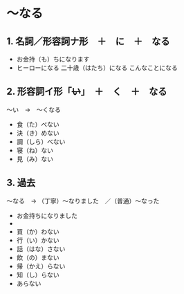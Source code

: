 # 〜なる

## 1. 名詞／形容詞ナ形　＋　に　＋　なる

- お金持（も）ちになります
- ヒーローになる
二十歳（はたち）になる
こんなことになる　

## 2. 形容詞イ形「~~い~~」　＋　く　＋　なる

〜い　→　〜くなる

- 食（た）べない
- 決（き）めない
- 調（しら）べない
- 寝（ね）ない
- 見（み）ない

## 3. 過去

〜なる　→ （丁寧）〜なりました　／（普通）〜なった

- お金持ちになりました
- 
- 買（か）わない
- 行（い）かない
- 話（はな）さない
- 飲（の）まない
- 帰（かえ）らない
- 知（し）らない
- あらない
